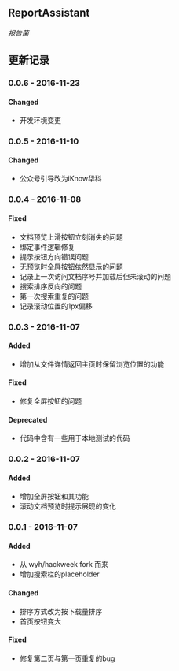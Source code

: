 ## ReportAssistant
*报告菌*

## 更新记录
### 0.0.6 - 2016-11-23
#### Changed
- 开发环境变更

### 0.0.5 - 2016-11-10
#### Changed
- 公众号引导改为iKnow华科

### 0.0.4 - 2016-11-08
#### Fixed
- 文档预览上滑按钮立刻消失的问题
- 绑定事件逻辑修复
- 提示按钮方向错误问题
- 无预览时全屏按钮依然显示的问题
- 记录上一次访问文档序号并加载后但未滚动的问题
- 搜索排序反向的问题
- 第一次搜索重复的问题
- 记录滚动位置的1px偏移

### 0.0.3 - 2016-11-07
#### Added
- 增加从文件详情返回主页时保留浏览位置的功能

#### Fixed
- 修复全屏按钮的问题

#### Deprecated
- 代码中含有一些用于本地测试的代码

### 0.0.2 - 2016-11-07
#### Added
- 增加全屏按钮和其功能
- 滚动文档预览时提示展现的变化

### 0.0.1 - 2016-11-07
#### Added
- 从 wyh/hackweek fork 而来
- 增加搜索栏的placeholder

#### Changed
- 排序方式改为按下载量排序
- 首页按钮变大

#### Fixed
- 修复第二页与第一页重复的bug
